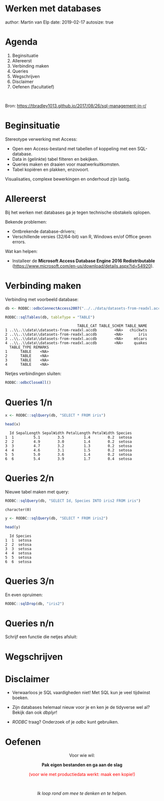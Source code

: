 Werken met databases
========================================================
author: Martin van Elp
date: 2019-02-17
autosize: true


Agenda
========================================================
    
1. Beginsituatie
2. Allereerst
2. Verbinding maken
3. Queries
4. Wegschrijven
5. Disclaimer
6. Oefenen (facultatief)

&nbsp;

Bron: https://tbradley1013.github.io/2017/08/26/sql-management-in-r/


Beginsituatie
========================================================
    
Stereotype verwerking met Access:
    
- Open een Access-bestand met tabellen of koppeling met een SQL-database.
- Data in (gelinkte) tabel filteren en bekijken.
- Queries maken en draaien voor maatwerkuitkomsten.
- Tabel kopi&#235;ren en plakken, enzovoort.

Visualisaties, complexe bewerkingen en onderhoud zijn lastig.


Allereerst
========================================================

Bij het werken met databases ga je tegen technische obstakels oplopen.

Bekende problemen:

- Ontbrekende database-drivers;
- Verschillende versies (32/64-bit) van R, Windows en/of Office geven errors.

Wat kan helpen:

- Installeer de **Microsoft Access Database Engine 2016 Redistributable**
    (https://www.microsoft.com/en-us/download/details.aspx?id=54920).



Verbinding maken
========================================================

Verbinding met voorbeeld database:




```r
db <- RODBC::odbcConnectAccess2007("../../data/datasets-from-readxl.accdb")

RODBC::sqlTables(db, tableType = "TABLE")
```

```
                                 TABLE_CAT TABLE_SCHEM TABLE_NAME
1 ..\\..\\data\\datasets-from-readxl.accdb        <NA>   chickwts
2 ..\\..\\data\\datasets-from-readxl.accdb        <NA>       iris
3 ..\\..\\data\\datasets-from-readxl.accdb        <NA>     mtcars
4 ..\\..\\data\\datasets-from-readxl.accdb        <NA>     quakes
  TABLE_TYPE REMARKS
1      TABLE    <NA>
2      TABLE    <NA>
3      TABLE    <NA>
4      TABLE    <NA>
```

Netjes verbindingen sluiten:

```r
RODBC::odbcCloseAll()
```


Queries 1/n
========================================================




```r
x <- RODBC::sqlQuery(db, "SELECT * FROM iris")

head(x)
```

```
  Id SepalLength SepalWidth PetalLength PetalWidth Species
1  1         5.1        3.5         1.4        0.2  setosa
2  2         4.9        3.0         1.4        0.2  setosa
3  3         4.7        3.2         1.3        0.2  setosa
4  4         4.6        3.1         1.5        0.2  setosa
5  5         5.0        3.6         1.4        0.2  setosa
6  6         5.4        3.9         1.7        0.4  setosa
```


Queries 2/n
========================================================

Nieuwe tabel maken met query:


```r
RODBC::sqlQuery(db, "SELECT Id, Species INTO iris2 FROM iris")
```

```
character(0)
```

```r
y <- RODBC::sqlQuery(db, "SELECT * FROM iris2")

head(y)
```

```
  Id Species
1  1  setosa
2  2  setosa
3  3  setosa
4  4  setosa
5  5  setosa
6  6  setosa
```


Queries 3/n
========================================================

En even opruimen:


```r
RODBC::sqlDrop(db, "iris2")
```


Queries n/n
========================================================

Schrijf een functie die netjes afsluit:



    
Wegschrijven
========================================================


Disclaimer
========================================================
    
- Verwaarloos je SQL vaardigheden niet! Met SQL kun je veel tijdwinst boeken.

- Zijn databases helemaal nieuw voor je en ken je de tidyverse wel al? 
    Bekijk dan ook *dbplyr*!
    
- *RODBC* traag? Onderzoek of je *odbc* kunt gebruiken.
    
    
Oefenen
========================================================
    
<center>
Voor wie wil: 
    
**Pak eigen bestanden en ga aan de slag**
    
<font color="red">(voor wie met productiedata werkt: maak een kopie!)</font>
    
&nbsp;

*Ik loop rond om mee te denken en te helpen.*
</center>
